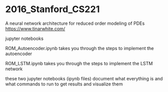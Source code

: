# 2016_Stanford_CS221
A neural network architecture for reduced order modeling of PDEs
https://www.tinarwhite.com/

jupyter notebooks

ROM_Autoencoder.ipynb 
takes you through the steps to implement the autoencoder

ROM_LSTM.ipynb 
takes you through the steps to implement the LSTM network

these two jupyter notebooks (ipynb files) document what everything is and what commands to run to get results and visualize them
